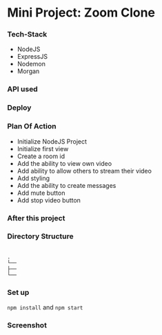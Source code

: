 # Mini Project: Zoom Clone

### Tech-Stack

- NodeJS
- ExpressJS
- Nodemon
- Morgan

### API used

### Deploy

### Plan Of Action

- Initialize NodeJS Project
- Initialize first view
- Create a room id
- Add the ability to view own video
- Add ability to allow others to stream their video
- Add styling
- Add the ability to create messages
- Add mute button
- Add stop video button

### After this project

### Directory Structure

```

.
└──
├──
└──

```

### Set up

`npm install` and `npm start`

### Screenshot
